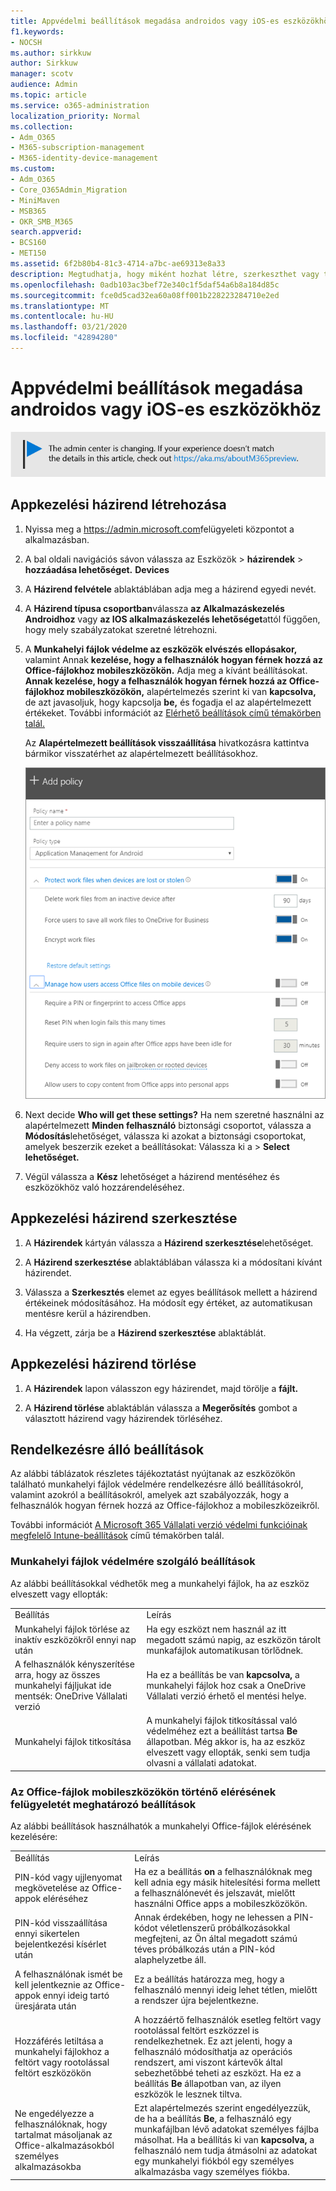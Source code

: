 ```yaml
---
title: Appvédelmi beállítások megadása androidos vagy iOS-es eszközökhöz
f1.keywords:
- NOCSH
ms.author: sirkkuw
author: Sirkkuw
manager: scotv
audience: Admin
ms.topic: article
ms.service: o365-administration
localization_priority: Normal
ms.collection:
- Adm_O365
- M365-subscription-management
- M365-identity-device-management
ms.custom:
- Adm_O365
- Core_O365Admin_Migration
- MiniMaven
- MSB365
- OKR_SMB_M365
search.appverid:
- BCS160
- MET150
ms.assetid: 6f2b80b4-81c3-4714-a7bc-ae69313e8a33
description: Megtudhatja, hogy miként hozhat létre, szerkeszthet vagy törölhet alkalmazáskezelési szabályzatot, és hogyan védheti meg a munkahelyi fájlokat Android- vagy iOS-eszközökön.
ms.openlocfilehash: 0adb103ac3bef72e340c1f5daf54a6b8a184d85c
ms.sourcegitcommit: fce0d5cad32ea60a08ff001b228223284710e2ed
ms.translationtype: MT
ms.contentlocale: hu-HU
ms.lasthandoff: 03/21/2020
ms.locfileid: "42894280"
---
```

# <a name="set-app-protection-settings-for-android-or-ios-devices"></a>Appvédelmi beállítások megadása androidos vagy iOS-es eszközökhöz

![Banner, hogy https://aka.ms/aboutM365previewpont .](../media/m365admincenterchanging.png)

## <a name="create-an-app-management-policy"></a>Appkezelési házirend létrehozása

1. Nyissa meg a <a href="https://go.microsoft.com/fwlink/p/?linkid=837890" target="_blank">https://admin.microsoft.com</a>felügyeleti központot a alkalmazásban. 
    
2. A bal oldali navigációs sávon válassza az Eszközök \> **házirendek** \> **hozzáadása lehetőséget.** **Devices**
  
3. A **Házirend felvétele** ablaktáblában adja meg a házirend egyedi nevét. 
    
4. A **Házirend típusa csoportban**válassza **az Alkalmazáskezelés Androidhoz** vagy **az IOS alkalmazáskezelés lehetőséget**attól függően, hogy mely szabályzatokat szeretné létrehozni. 
    
5. A **Munkahelyi fájlok védelme az eszközök elvészés ellopásakor,** valamint Annak **kezelése, hogy a felhasználók hogyan férnek hozzá az Office-fájlokhoz mobileszközökön.** Adja meg a kívánt beállításokat. **Annak kezelése, hogy a felhasználók hogyan férnek hozzá az Office-fájlokhoz mobileszközökön,** alapértelmezés szerint ki van **kapcsolva,** de azt javasoljuk, hogy kapcsolja **be,** és fogadja el az alapértelmezett értékeket. További információt az [Elérhető beállítások című témakörben talál.](#available-settings) 
    
    Az **Alapértelmezett beállítások visszaállítása** hivatkozásra kattintva bármikor visszatérhet az alapértelmezett beállításokhoz. 
    
    ![Screenshot of Create a policy with Application management for Android selected](../media/eabbe06d-ac0a-4f3a-8630-68c808b1e662.png)
  
6. Next decide **Who will get these settings?** Ha nem szeretné használni az alapértelmezett **Minden felhasználó** biztonsági csoportot, válassza a **Módosítás**lehetőséget, válassza ki azokat a biztonsági csoportokat, amelyek beszerzik ezeket a beállításokat: Válassza ki a \> **Select lehetőséget.**
    
7. Végül válassza a **Kész** lehetőséget a házirend mentéséhez és eszközökhöz való hozzárendeléséhez. 
    
## <a name="edit-an-app-management-policy"></a>Appkezelési házirend szerkesztése

1. A **Házirendek** kártyán válassza a **Házirend szerkesztése**lehetőséget.
    
2. A **Házirend szerkesztése** ablaktáblában válassza ki a módosítani kívánt házirendet. 
    
3. Válassza a **Szerkesztés** elemet az egyes beállítások mellett a házirend értékeinek módosításához. Ha módosít egy értéket, az automatikusan mentésre kerül a házirendben.
    
4. Ha végzett, zárja be a **Házirend szerkesztése** ablaktáblát. 
    
## <a name="delete-an-app-management-policy"></a>Appkezelési házirend törlése

1. A **Házirendek** lapon válasszon egy házirendet, majd törölje a **fájlt.**
    
2. A **Házirend törlése** ablaktáblán válassza a **Megerősítés** gombot a választott házirend vagy házirendek törléséhez. 
    
## <a name="available-settings"></a>Rendelkezésre álló beállítások

Az alábbi táblázatok részletes tájékoztatást nyújtanak az eszközökön található munkahelyi fájlok védelmére rendelkezésre álló beállításokról, valamint azokról a beállításokról, amelyek azt szabályozzák, hogy a felhasználók hogyan férnek hozzá az Office-fájlokhoz a mobileszközeikről.
  
 További információt [A Microsoft 365 Vállalati verzió védelmi funkcióinak megfelelő Intune-beállítások](map-protection-features-to-intune-settings.md) című témakörben talál. 
  
### <a name="settings-that-protect-work-files"></a>Munkahelyi fájlok védelmére szolgáló beállítások

Az alábbi beállításokkal védhetők meg a munkahelyi fájlok, ha az eszköz elveszett vagy ellopták:
  
|||
|:-----|:-----|
|Beállítás  <br/> |Leírás  <br/> |
|Munkahelyi fájlok törlése az inaktív eszközökről ennyi nap után  <br/> |Ha egy eszközt nem használ az itt megadott számú napig, az eszközön tárolt munkafájlok automatikusan törlődnek.  <br/> |
|A felhasználók kényszerítése arra, hogy az összes munkahelyi fájljukat ide mentsék: OneDrive Vállalati verzió  <br/> |Ha ez a beállítás be van **kapcsolva,** a munkahelyi fájlok hoz csak a OneDrive Vállalati verzió érhető el mentési helye.  <br/> |
|Munkahelyi fájlok titkosítása  <br/> |A munkahelyi fájlok titkosítással való védelméhez ezt a beállítást tartsa **Be** állapotban. Még akkor is, ha az eszköz elveszett vagy ellopták, senki sem tudja olvasni a vállalati adatokat.  <br/> |
   
### <a name="settings-that-control-how-users-access-office-files-on-mobile-devices"></a>Az Office-fájlok mobileszközökön történő elérésének felügyeletét meghatározó beállítások

Az alábbi beállítások használhatók a munkahelyi Office-fájlok elérésének kezelésére:
  
|||
|:-----|:-----|
|Beállítás  <br/> |Leírás  <br/> |
|PIN-kód vagy ujjlenyomat megkövetelése az Office-appok eléréséhez  <br/> |Ha ez a beállítás **on** a felhasználóknak meg kell adnia egy másik hitelesítési forma mellett a felhasználónevét és jelszavát, mielőtt használni Office apps a mobileszközökön.<br/> |
|PIN-kód visszaállítása ennyi sikertelen bejelentkezési kísérlet után  <br/> |Annak érdekében, hogy ne lehessen a PIN-kódot véletlenszerű próbálkozásokkal megfejteni, az Ön által megadott számú téves próbálkozás után a PIN-kód alaphelyzetbe áll.  <br/> |
|A felhasználónak ismét be kell jelentkeznie az Office-appok ennyi ideig tartó üresjárata után  <br/> |Ez a beállítás határozza meg, hogy a felhasználó mennyi ideig lehet tétlen, mielőtt a rendszer újra bejelentkezne.  <br/> |
|Hozzáférés letiltása a munkahelyi fájlokhoz a feltört vagy rootolással feltört eszközökön  <br/> |A hozzáértő felhasználók esetleg feltört vagy rootolással feltört eszközzel is rendelkezhetnek. Ez azt jelenti, hogy a felhasználó módosíthatja az operációs rendszert, ami viszont kártevők által sebezhetőbbé teheti az eszközt. Ha ez a beállítás **Be** állapotban van, az ilyen eszközök le lesznek tiltva.  <br/> |
|Ne engedélyezze a felhasználóknak, hogy tartalmat másoljanak az Office-alkalmazásokból személyes alkalmazásokba  <br/> |Ezt alapértelmezés szerint engedélyezzük, de ha a beállítás **Be**, a felhasználó egy munkafájlban lévő adatokat személyes fájlba másolhat. Ha a beállítás ki van **kapcsolva,** a felhasználó nem tudja átmásolni az adatokat egy munkahelyi fiókból egy személyes alkalmazásba vagy személyes fiókba.  <br/> |
